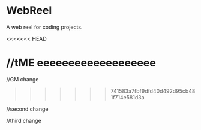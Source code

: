 # WebReel
A web reel for coding projects.

<<<<<<< HEAD

//tME eeeeeeeeeeeeeeeeeee
=======
//GM change
>>>>>>> 741583a7fbf9dfd40d492d95cb481f714e581d3a

//second change

//third change

